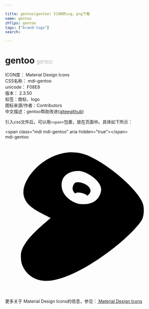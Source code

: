 ```yaml
---

title: gentoo(gentoo) ICON转svg、png下载
name: gentoo
zhTips: gentoo
tags: ["brand-logo"]
search: 

---
```


# gentoo  <small style="font-size: 60%;font-weight: 100">gentoo</small>


<div class="detail-page">
<p>
<span>
ICON库：
<span class="badge-secondary badge">Material Design Icons</span> 
</span>
<br/>
<span>
CSS名称：
<span class="badge-secondary badge">mdi-gentoo</span> 
</span>
<br/>
<span>
unicode：
<span class="badge-secondary badge">F08E8</span> 
<copy-btn content='F08E8' btn-title=""></copy-btn>
<copy-btn :content='String.fromCodePoint(parseInt("F08E8", 16))' btn-title="复制U"></copy-btn>
</span>
<br/>
<span>
版本：
<span class="badge-secondary badge">2.3.50</span> 
</span><br/><span>标签：<span class="badge-light badge"><router-link to="/tags/brand-logo.html">商标、logo</router-link></span></span>
<br/>
<span>图标来源/作者：<span class="badge-light badge">Contributors</span></span> 
<br/>
<span class="zh-detail">中文描述：<span class="badge-primary badge">gentoo</span><span class="help-link"><span>帮助改进</span>(<a href="https://gitee.com/liuwave/icon-helper/edit/master/json/material/gentoo.json" target="_blank" rel="noopener noreferrer">gitee</a><a href="https://github.com/liuwave/icon-helper/edit/master/json/material/gentoo.json" target="_blank" rel="noopener noreferrer">github</a></span>)</span><br/>
</p>
</div>
<div class="alert alert-dark">
  <i class="mdi mdi-gentoo mdi-48px"></i>
  <i class="mdi mdi-gentoo mdi-36px"></i>
  <i class="mdi mdi-gentoo mdi-24px"></i>
  <i class="mdi mdi-gentoo mdi-18px"></i>
</div>
<div>
  <p>引入css文件后，可以用<code>&lt;span&gt;</code>包裹，放在页面中。具体如下所示：    
  </p>
  <div class="alert alert-primary" style="font-size: 14px">
    &lt;span class="mdi mdi-gentoo" aria-hidden="true"&gt;&lt;/span&gt;
    <copy-btn content='<span class="mdi mdi-gentoo" aria-hidden="true"></span>'></copy-btn>
  </div>
  <div class="alert alert-secondary">
    <i class="mdi mdi-gentoo"
    style="font-size: 24px"
    aria-hidden="true"></i> mdi-gentoo
    <copy-btn content="mdi-gentoo" btn-title="复制图标名称"></copy-btn>
  </div>
</div>
<div id="svg" class="svg-wrap">
<svg xmlns="http://www.w3.org/2000/svg" viewBox="0 0 24 24"><path d="M10.28,2C9.93,2 9.57,2.03 9.23,2.1C5.61,2.76 3.06,5.89 2.85,7.96C2.74,8.97 3.29,9.73 3.59,10.06C4.4,10.97 6.03,11.66 7.07,12.23C5.56,13.5 4.87,14.14 4.19,14.86C3.17,15.93 2.45,17.1 2.45,17.95C2.45,18.22 2.4,19.09 2.76,19.77C2.89,20.03 3.27,20.89 4.41,21.53C5.14,21.94 6.17,22.09 7.19,21.95C10.33,21.5 14.54,18.83 17.55,16.35C19.46,14.77 20.86,13.23 21.26,12.5C21.59,11.87 21.63,10.78 21.44,10.09C20.9,8.14 16.53,4.15 12.96,2.55C12.14,2.18 11.2,2 10.28,2M11.34,4.91C11.59,4.91 11.81,4.94 12,5C13.15,5.3 15.08,6.68 14.91,7.94C14.68,9.6 13.23,10.27 11.56,10.03C10.58,9.9 8.63,8.8 8.78,6.89C8.89,5.4 10.3,4.9 11.34,4.91M11.32,6.65C11.05,6.65 10.84,6.71 10.74,6.87C10.27,7.59 10.5,8.09 10.92,8.42C11.07,8.04 12.71,8.45 12.75,8.79C14.17,7.72 12.36,6.66 11.32,6.65Z" /></svg>
</div>
<detail full-name='mdi-gentoo'></detail>
    
<div><p>更多关于 Material Design Icons的信息，参见：<a target="_blank" href="https://iconhelper.cn/material.html"> Material Design Icons</a>
</p></div>
